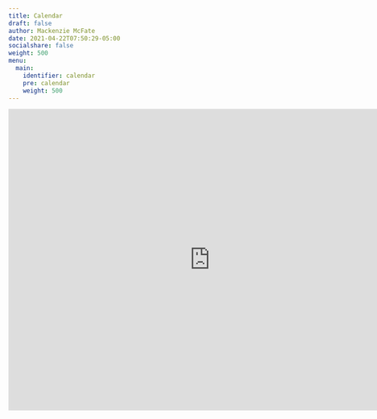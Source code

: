 ```yaml
---
title: Calendar
draft: false
author: Mackenzie McFate
date: 2021-04-22T07:50:29-05:00
socialshare: false
weight: 500
menu:
  main:
    identifier: calendar
    pre: calendar
    weight: 500
---
```


<iframe src="https://calendar.google.com/calendar/embed?height=600&amp;wkst=1&amp;bgcolor=%23ffffff&amp;ctz=America%2FChicago&amp;src=dG9sZWRvd2lldGluZ0BnbWFpbC5jb20&amp;src=YTlrdjFtNDBycHI4bG5hMDc2dG40b2JtcDRAZ3JvdXAuY2FsZW5kYXIuZ29vZ2xlLmNvbQ&amp;color=%236aa137&amp;color=%23039BE5&amp;showTitle=0&amp;showTabs=1&amp;showCalendars=0&amp;showTz=0" style="border-width:0" width="800" height="600" frameborder="0" scrolling="no"></iframe>
